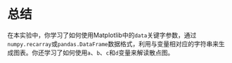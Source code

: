 # 总结

在本实验中，你学习了如何使用Matplotlib中的`data`关键字参数，通过`numpy.recarray`或`pandas.DataFrame`数据格式，利用与变量相对应的字符串来生成图表。你还学习了如何使用`a`、`b`、`c`和`d`变量来解读散点图。
